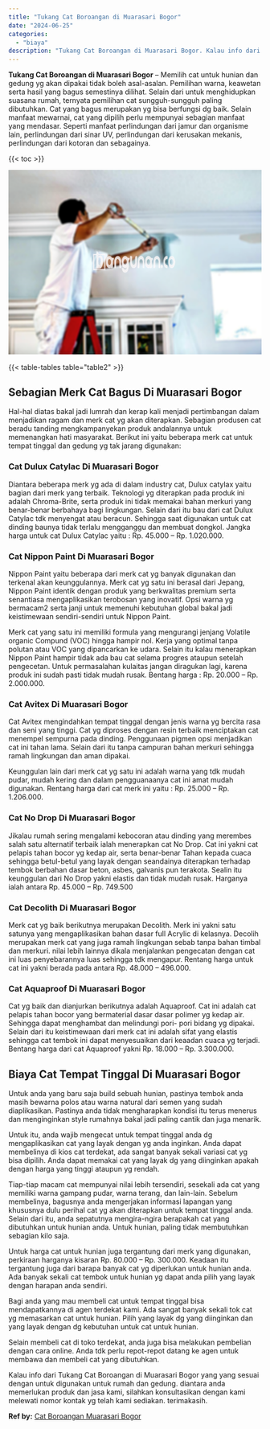 ```yaml
---
title: "Tukang Cat Boroangan di Muarasari Bogor"
date: "2024-06-25"
categories: 
  - "biaya"
description: "Tukang Cat Boroangan di Muarasari Bogor. Kalau info dari Tukang Cat Boroangan di Muarasari Bogor yang yang sesuai dengan untuk digunakan untuk rumah dan gedu..."
---
```


**Tukang Cat Boroangan di Muarasari Bogor** – Memilih cat untuk hunian dan gedung yg akan dipakai tidak boleh asal-asalan. Pemilihan warna, keawetan serta hasil yang bagus semestinya dilihat. Selain dari untuk menghidupkan suasana rumah, ternyata pemilihan cat sungguh-sungguh paling dibutuhkan. Cat yang bagus merupakan yg bisa berfungsi dg baik. Selain manfaat mewarnai, cat yang dipilih perlu mempunyai sebagian manfaat yang mendasar. Seperti manfaat perlindungan dari jamur dan organisme lain, perlindungan dari sinar UV, perlindungan dari kerusakan mekanis, perlindungan dari kotoran dan sebagainya.

{{< toc >}}

![Tukang Cat Boroangan di Muarasari Bogor](/images/jasa-cat-murah17.png)

{{< table-tables table="table2" >}}

## Sebagian Merk Cat Bagus Di Muarasari Bogor

Hal-hal diatas bakal jadi lumrah dan kerap kali menjadi pertimbangan dalam menjadikan ragam dan merk cat yg akan diterapkan. Sebagian produsen cat beradu tanding mengkampanyekan produk andalannya untuk memenangkan hati masyarakat. Berikut ini yaitu beberapa merk cat untuk tempat tinggal dan gedung yg tak jarang digunakan:

### Cat Dulux Catylac Di Muarasari Bogor

Diantara beberapa merk yg ada di dalam industry cat, Dulux catylax yaitu bagian dari merk yang terbaik. Teknologi yg diterapkan pada produk ini adalah Chroma-Brite, serta produk ini tidak memakai bahan merkuri yang benar-benar berbahaya bagi lingkungan. Selain dari itu bau dari cat Dulux Catylac tdk menyengat atau beracun. Sehingga saat digunakan untuk cat dinding baunya tidak terlalu mengganggu dan membuat dongkol. Jangka harga untuk cat Dulux Catylac yaitu : Rp. 45.000 – Rp. 1.020.000.

### Cat Nippon Paint Di Muarasari Bogor

Nippon Paint yaitu beberapa dari merk cat yg banyak digunakan dan terkenal akan keunggulannya. Merk cat yg satu ini berasal dari Jepang, Nippon Paint identik dengan produk yang berkwalitas premium serta senantiasa mengaplikasikan terobosan yang inovatif. Opsi warna yg bermacam2 serta janji untuk memenuhi kebutuhan global bakal jadi keistimewaan sendiri-sendiri untuk Nippon Paint.

Merk cat yang satu ini memiliki formula yang mengurangi jenjang Volatile organic Compund (VOC) hingga hampir nol. Kerja yang optimal tanpa polutan atau VOC yang dipancarkan ke udara. Selain itu kalau menerapkan Nippon Paint hampir tidak ada bau cat selama progres ataupun setelah pengecetan. Untuk permasalahan kulaitas jangan diragukan lagi, karena produk ini sudah pasti tidak mudah rusak. Bentang harga : Rp. 20.000 – Rp. 2.000.000.

### Cat Avitex Di Muarasari Bogor

Cat Avitex mengindahkan tempat tinggal dengan jenis warna yg bercita rasa dan seni yang tinggi. Cat yg diproses dengan resin terbaik menciptakan cat menempel sempurna pada dinding. Penggunaan pigmen opsi menjadikan cat ini tahan lama. Selain dari itu tanpa campuran bahan merkuri sehingga ramah lingkungan dan aman dipakai.

Keunggulan lain dari merk cat yg satu ini adalah warna yang tdk mudah pudar, mudah kering dan dalam pengguanaanya cat ini amat mudah digunakan. Rentang harga dari cat merk ini yaitu : Rp. 25.000 – Rp. 1.206.000.

### Cat No Drop Di Muarasari Bogor

Jikalau rumah sering mengalami kebocoran atau dinding yang merembes salah satu alternatif terbaik ialah menerapkan cat No Drop. Cat ini yakni cat pelapis tahan bocor yg kedap air, serta benar-benar Tahan kepada cuaca sehingga betul-betul yang layak dengan seandainya diterapkan terhadap tembok berbahan dasar beton, asbes, galvanis pun terakota. Sealin itu keunggulan dari No Drop yakni elastis dan tidak mudah rusak. Harganya ialah antara Rp. 45.000 – Rp. 749.500

### Cat Decolith Di Muarasari Bogor

Merk cat yg baik berikutnya merupakan Decolith. Merk ini yakni satu satunya yang mengaplikasikan bahan dasar full Acrylic di kelasnya. Decolih merupakan merk cat yang juga ramah lingkungan sebab tanpa bahan timbal dan merkuri. nilai lebih lainnya dikala menjalankan pengecatan dengan cat ini luas penyebarannya luas sehingga tdk mengapur. Rentang harga untuk cat ini yakni berada pada antara Rp. 48.000 – 496.000.

### Cat Aquaproof Di Muarasari Bogor

Cat yg baik dan dianjurkan berikutnya adalah Aquaproof. Cat ini adalah cat pelapis tahan bocor yang bermaterial dasar dasar polimer yg kedap air. Sehingga dapat menghambat dan melindungi pori- pori bidang yg dipakai. Selain dari itu keistimewaan dari merk cat ini adalah sifat yang elastis sehingga cat tembok ini dapat menyesuaikan dari keaadan cuaca yg terjadi. Bentang harga dari cat Aquaproof yakni Rp. 18.000 – Rp. 3.300.000.

## Biaya Cat Tempat Tinggal Di Muarasari Bogor

Untuk anda yang baru saja build sebuah hunian, pastinya tembok anda masih bewarna polos atau warna natural dari semen yang sudah diaplikasikan. Pastinya anda tidak mengharapkan kondisi itu terus menerus dan menginginkan style rumahnya bakal jadi paling cantik dan juga menarik.

Untuk itu, anda wajib mengecat untuk tempat tinggal anda dg mengaplikasikan cat yang layak dengan yg anda inginkan. Anda dapat membelinya di kios cat terdekat, ada sangat banyak sekali variasi cat yg bisa dipilih. Anda dapat memakai cat yang layak dg yang diinginkan apakah dengan harga yang tinggi ataupun yg rendah.

Tiap-tiap macam cat mempunyai nilai lebih tersendiri, sesekali ada cat yang memiliki warna gampang pudar, warna terang, dan lain-lain. Sebelum membelinya, bagusnya anda mengerjakan informasi lapangan yang khususnya dulu perihal cat yg akan diterapkan untuk tempat tinggal anda. Selain dari itu, anda sepatutnya mengira-ngira berapakah cat yang dibutuhkan untuk hunian anda. Untuk hunian, paling tidak membutuhkan sebagian kilo saja.

Untuk harga cat untuk hunian juga tergantung dari merk yang digunakan, perkiraan harganya kisaran Rp. 80.000 – Rp. 300.000. Keadaan itu tergantung juga dari barapa banyak cat yg diperlukan untuk hunian anda. Ada banyak sekali cat tembok untuk hunian yg dapat anda pilih yang layak dengan harapan anda sendiri.

Bagi anda yang mau membeli cat untuk tempat tinggal bisa mendapatkannya di agen terdekat kami. Ada sangat banyak sekali tok cat yg memasarkan cat untuk hunian. Pilih yang layak dg yang diinginkan dan yang layak dengan dg kebutuhan untuk cat untuk hunian.

Selain membeli cat di toko terdekat, anda juga bisa melakukan pembelian dengan cara online. Anda tdk perlu repot-repot datang ke agen untuk membawa dan membeli cat yang dibutuhkan.

Kalau info dari Tukang Cat Boroangan di Muarasari Bogor yang yang sesuai dengan untuk digunakan untuk rumah dan gedung. diantara anda memerlukan produk dan jasa kami, silahkan konsultasikan dengan kami melewati nomor kontak yg telah kami sediakan. terimakasih.

**Ref by:** [Cat Boroangan Muarasari Bogor](https://id.wikipedia.org/wiki/Cat)
